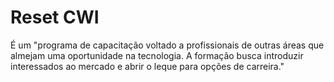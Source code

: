 # Reset CWI

É um "programa de capacitação voltado a profissionais de outras áreas que almejam uma oportunidade na tecnologia. A formação busca introduzir interessados ao mercado e abrir o leque para opções de carreira." 
